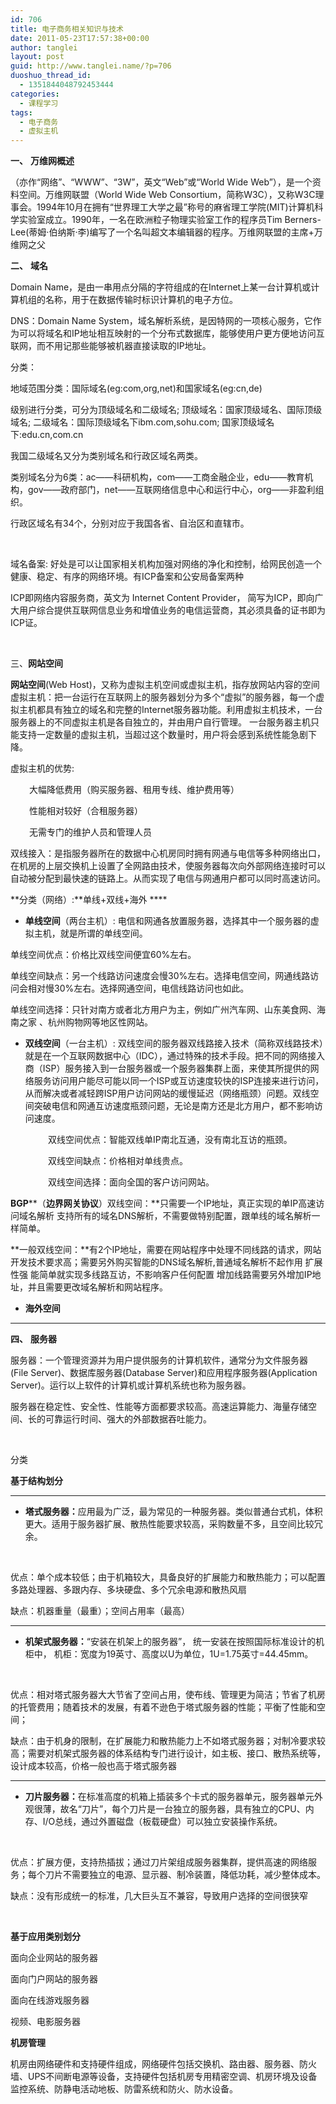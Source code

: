 ```yaml
---
id: 706
title: 电子商务相关知识与技术
date: 2011-05-23T17:57:38+00:00
author: tanglei
layout: post
guid: http://www.tanglei.name/?p=706
duoshuo_thread_id:
  - 1351844048792453444
categories:
  - 课程学习
tags:
  - 电子商务
  - 虚拟主机
---
```

**一、** **万维网概述**

（亦作“网络”、“WWW”、“3W”，英文“Web”或“World Wide Web”），是一个资料空间。万维网联盟（World Wide Web Consortium，简称W3C），又称W3C理事会。1994年10月在拥有“世界理工大学之最”称号的麻省理工学院(MIT)计算机科学实验室成立。1990年，一名在欧洲粒子物理实验室工作的程序员Tim Berners-Lee(蒂姆·伯纳斯·李)编写了一个名叫超文本编辑器的程序。万维网联盟的主席+万维网之父

**二、** **域名**

Domain Name，是由一串用点分隔的字符组成的在Internet上某一台计算机或计算机组的名称，用于在数据传输时标识计算机的电子方位。

DNS：Domain Name System，域名解析系统，是因特网的一项核心服务，它作为可以将域名和IP地址相互映射的一个分布式数据库，能够使用户更方便地访问互联网，而不用记那些能够被机器直接读取的IP地址。

分类：

地域范围分类：国际域名(eg:com,org,net)和国家域名(eg:cn,de)

级别进行分类，可分为顶级域名和二级域名; 顶级域名：国家顶级域名、国际顶级域名; 二级域名：国际顶级域名下ibm.com,sohu.com; 国家顶级域名下:edu.cn,com.cn

我国二级域名又分为类别域名和行政区域名两类。

类别域名分为6类：ac——科研机构，com——工商金融企业，edu——教育机构，gov——政府部门，net——互联网络信息中心和运行中心，org——非盈利组织。

行政区域名有34个，分别对应于我国各省、自治区和直辖市。

&nbsp;

域名备案: 好处是可以让国家相关机构加强对网络的净化和控制，给网民创造一个健康、稳定、有序的网络环境。有ICP备案和公安局备案两种

ICP即网络内容服务商，英文为 Internet Content Provider， 简写为ICP，即向广大用户综合提供互联网信息业务和增值业务的电信运营商，其必须具备的证书即为ICP证。

&nbsp;

三、**网站空间**

**网站空间**(Web Host)，又称为虚拟主机空间或虚拟主机，指存放网站内容的空间虚拟主机：把一台运行在互联网上的服务器划分为多个“虚拟”的服务器，每一个虚拟主机都具有独立的域名和完整的Internet服务器功能。利用虚拟主机技术，一台服务器上的不同虚拟主机是各自独立的，并由用户自行管理。 一台服务器主机只能支持一定数量的虚拟主机，当超过这个数量时，用户将会感到系统性能急剧下降。

虚拟主机的优势:

<p style="padding-left: 30px;">
  大幅降低费用（购买服务器、租用专线、维护费用等）
</p>

<p style="padding-left: 30px;">
  性能相对较好（合租服务器）
</p>

<p style="padding-left: 30px;">
  无需专门的维护人员和管理人员
</p>

双线接入：是指服务器所在的数据中心机房同时拥有网通与电信等多种网络出口，在机房的上层交换机上设置了全网路由技术，使服务器每次向外部网络连接时可以自动被分配到最快速的链路上。从而实现了电信与网通用户都可以同时高速访问。

**分类（网络）:**单线+双线+海外 ****

  * **单线空间**（两台主机）: 电信和网通各放置服务器，选择其中一个服务器的虚拟主机，就是所谓的单线空间。

单线空间优点：价格比双线空间便宜60%左右。

单线空间缺点：另一个线路访问速度会慢30%左右。选择电信空间，网通线路访问会相对慢30%左右。选择网通空间，电信线路访问也如此。

单线空间选择：只针对南方或者北方用户为主，例如广州汽车网、山东美食网、海南之家 、杭州购物网等地区性网站。

  * **双线空间**（一台主机）: 双线空间的服务器双线路接入技术（简称双线路技术）就是在一个互联网数据中心（IDC），通过特殊的技术手段。把不同的网络接入商（ISP）服务接入到一台服务器或一个服务器集群上面，来使其所提供的网络服务访问用户能尽可能以同一个ISP或互访速度较快的ISP连接来进行访问，从而解决或者减轻跨ISP用户访问网站的缓慢延迟（网络瓶颈）问题。双线空间突破电信和网通互访速度瓶颈问题，无论是南方还是北方用户，都不影响访问速度。

<p style="padding-left: 60px;">
  双线空间优点：智能双线单IP南北互通，没有南北互访的瓶颈。
</p>

<p style="padding-left: 60px;">
  双线空间缺点：价格相对单线贵点。
</p>

<p style="padding-left: 60px;">
  双线空间选择：面向全国的客户访问网站。
</p>

**BGP****（**边界网关协议**）双线空间：**只需要一个IP地址，真正实现的单IP高速访问域名解析 支持所有的域名DNS解析，不需要做特别配置，跟单线的域名解析一样简单。
  
**一般双线空间：**有2个IP地址，需要在网站程序中处理不同线路的请求，网站开发技术要求高；需要另外购买智能的DNS域名解析,普通域名解析不起作用 扩展性强 能简单就实现多线路互访，不影响客户任何配置 增加线路需要另外增加IP地址，并且需要更改域名解析和网站程序。

  * **海外空间**

 ****

**四、** **服务器**

服务器：一个管理资源并为用户提供服务的计算机软件，通常分为文件服务器(File Server)、数据库服务器(Database Server)和应用程序服务器(Application Server)。运行以上软件的计算机或计算机系统也称为服务器。

服务器在稳定性、安全性、性能等方面都要求较高。高速运算能力、海量存储空间、长的可靠运行时间、强大的外部数据吞吐能力。

&nbsp;

分类

**基于结构划分**

 ****

  * **<span style="font-weight: normal;"><strong>塔式服务器：</strong>应用最为广泛，最为常见的一种服务器。类似普通台式机，体积更大。适用于服务器扩展、散热性能要求较高，采购数量不多，且空间比较冗余。</span>**

&nbsp;

优点：单个成本较低；由于机箱较大，具备良好的扩展能力和散热能力；可以配置多路处理器、多跟内存、多块硬盘、多个冗余电源和散热风扇

缺点：机器重量（最重）；空间占用率（最高）

 ****

  * **<span style="font-weight: normal;"><strong>机架式服务器：</strong>“安装在机架上的服务器”， 统一安装在按照国际标准设计的机柜中， 机柜：宽度为19英寸、高度以U为单位，1U=1.75英寸=44.45mm。</span>**

&nbsp;

优点：相对塔式服务器大大节省了空间占用，使布线、管理更为简洁；节省了机房的托管费用；随着技术的发展，有着不逊色于塔式服务器的性能；平衡了性能和空间；

缺点：由于机身的限制，在扩展能力和散热能力上不如塔式服务器；对制冷要求较高；需要对机架式服务器的体系结构专门进行设计，如主板、接口、散热系统等，设计成本较高，价格一般也高于塔式服务器

 ****

  * **<span style="font-weight: normal;"><strong>刀片服务器：</strong>在标准高度的机箱上插装多个卡式的服务器单元，服务器单元外观很薄，故名“刀片”，每个刀片是一台独立的服务器，具有独立的CPU、内存、I/O总线，通过外置磁盘（板载硬盘）可以独立安装操作系统。</span>**

&nbsp;

优点：扩展方便，支持热插拔；通过刀片架组成服务器集群，提供高速的网络服务；每个刀片不需要独立的电源、显示器、制冷装置，降低功耗，减少整体成本。

缺点：没有形成统一的标准，几大巨头互不兼容，导致用户选择的空间很狭窄

&nbsp;

 **基于应用类别划分**

面向企业网站的服务器

面向门户网站的服务器

面向在线游戏服务器

视频、电影服务器

**机房管理**

机房由网络硬件和支持硬件组成，网络硬件包括交换机、路由器、服务器、防火墙、UPS不间断电源等设备，支持硬件包括机房专用精密空调、机房环境及设备监控系统、防静电活动地板、防雷系统和防火、防水设备。

&nbsp;
